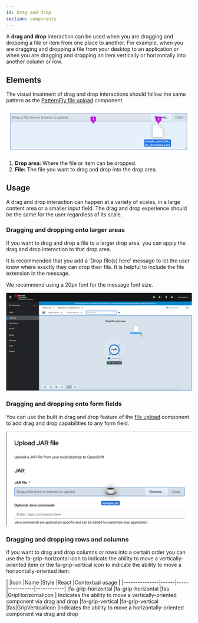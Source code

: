 ```yaml
---
id: Drag and drop
section: components
---
```


A **drag and drop** interaction can be used when you are dragging and dropping a file or item from one place to another. For example, when you are dragging and dropping a file from your desktop to an application or when you are dragging and dropping an item vertically or horizontally into another column or row.

## Elements
The visual treatment of drag and drop interactions should follow the same pattern as the [PatternFly file upload](https://www.patternfly.org/v4/components/file-upload) component.

<img src="./img/drag-and-drop-elements.png" alt="Drag and drop elements" width="788"/>

1. **Drop area:** Where the file or item can be dropped.
2. **File:** The file you want to drag and drop into the drop area.

## Usage
A drag and drop interaction can happen at a variety of scales, in a large content area or a smaller input field. The drag and drop experience should be the same for the user regardless of its scale.

### Dragging and dropping onto larger areas
If you want to drag and drop a file to a larger drop area, you can apply the drag and drop interaction to that drop area.

It is recommended that you add a ‘Drop file(s) here’ message to let the user know where exactly they can drop their file. It is helpful to include the file extension in the message.

We recommend using a 20px font for the message font size.

<img src="./img/drag-and-drop-area.png" alt="Dragging and dropping a file on a drop area" width="822"/>

### Dragging and dropping onto form fields
You can use the built in drag and drop feature of the [file upload](https://www.patternfly.org/v4/components/file-upload) component to add drag and drop capabilities to any form field.

<img src="./img/drag-and-drop-field.png" alt="Dragging and dropping a file onto a form field" width="708"/>

### Dragging and dropping rows and columns
If you want to drag and drop columns or rows into a certain order you can use the fa-grip-horizontal icon to indicate the ability to move a vertically-oriented item or the fa-grip-vertical icon to indicate the ability to move a horizontally-oriented item.

|       |Icon |Name |Style |React |Contextual usage |
|---------------|------|-----|-----------|------------|
|fa-grip-horizontal |fa-grip-horizontal |fas |GripHorizontalIcon | Indicates the ability to move a vertically-oriented component via drag and drop
|fa-grip-vertical |fa-grip-vertical |fas|GripVerticalIcon |Indicates the ability to move a horizontally-oriented component via drag and drop
